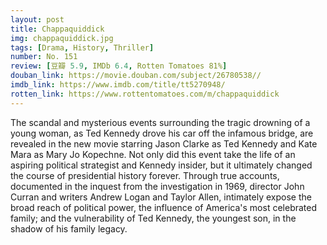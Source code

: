 ```yaml
---
layout: post 
title: Chappaquiddick
img: chappaquiddick.jpg
tags: [Drama, History, Thriller]
number: No. 151
review: [豆瓣 5.9, IMDb 6.4, Rotten Tomatoes 81%]
douban_link: https://movie.douban.com/subject/26780538//
imdb_link: https://www.imdb.com/title/tt5270948/
rotten_link: https://www.rottentomatoes.com/m/chappaquiddick
---
```


The scandal and mysterious events surrounding the tragic drowning of a young woman, as Ted Kennedy drove his car off the infamous bridge, are revealed in the new movie starring Jason Clarke as Ted Kennedy and Kate Mara as Mary Jo Kopechne. Not only did this event take the life of an aspiring political strategist and Kennedy insider, but it ultimately changed the course of presidential history forever. Through true accounts, documented in the inquest from the investigation in 1969, director John Curran and writers Andrew Logan and Taylor Allen, intimately expose the broad reach of political power, the influence of America's most celebrated family; and the vulnerability of Ted Kennedy, the youngest son, in the shadow of his family legacy.